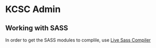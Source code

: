 # KCSC Admin

## Working with SASS

In order to get the SASS modules to complile, use [Live Sass Compiler](https://marketplace.visualstudio.com/items?itemName=ritwickdey.live-sass)